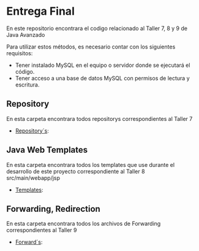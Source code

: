 # Entrega Final

En este repositorio encontrara el codigo relacionado al Taller 7, 8 y 9 de Java Avanzado

Para utilizar estos métodos, es necesario contar con los siguientes requisitos:

- Tener instalado MySQL en el equipo o servidor donde se ejecutará el código.
- Tener acceso a una base de datos MySQL con permisos de lectura y escritura.

## Repository 

En esta carpeta encontrara todos repositorys correspondientes al Taller 7

- [Repository´s](/src/main/java/com/example/demo/models/repository):

## Java Web Templates

En esta carpeta encontrara todos los templates que use durante el desarrollo de este proyecto correspondiente al Taller 8
src/main/webapp/jsp

- [Templates](/src/main/webapp/jsp):

## Forwarding, Redirection

En esta carpeta encontrara todos los archivos de Forwarding correspondientes al Taller 9

- [Forward´s](/src/main/java/com/example/demo/servlets):
